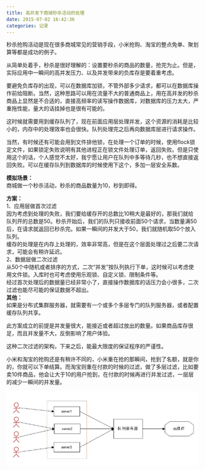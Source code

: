 ```yaml
---
title: 高并发下商城秒杀活动的处理
date: 2015-07-02 16:42:36
categories: 记录
---
```


秒杀抢购活动是现在很多商城常见的营销手段，小米抢购、淘宝的整点免单、聚划算等都是成功的例子。

从简单处着手，秒杀是很好理解的：设置要秒杀的商品的数量，抢完为止。但是，实际应用中一瞬间的高并发压力、以及并发带来的负库存是要着重考虑。

要避免负库存的出现，可以在数据库加锁，不管外部多少请求，都可以在数据库操作前给阻断。当然，这种思路可以用在流量不大的普通商品上，用在高并发的秒杀商品上显然是不合适的，直接高频率的读写操作数据库，对数据库的压力太大，严重拖性能，量大的话挂掉也是很有可能的。

这时候就需要用到缓存队列了，现在前面应用层处理并发，这个资源的消耗是比较小的，内存中的处理效率也会很快。队列处理完之后再向数据库层进行请求操作。

当然，有时候还有可能会用到文件排他锁，在处理一个订单的时候，使用flock锁定文件，如果锁定失败说明有其他进程正在锁文件处理订单，返回失败。但是只使用这个的话，个人感觉不太好，我宁愿让用户在队列中多等待几秒，也不想直接返回失败。可以在缓存队列到数据库的时候使用下这个，多加一层安全系数。

**模拟场景：**  
商城做一个秒杀活动，秒杀的商品数量为10，秒到即得。

**方案：**  
1、应用层做首次过滤  
因为考虑到处理的失败，我们要给缓存开的总数比10稍大是最好的，那我们就给队列开的总数是50。秒杀开始后，我们的队列只接收前面50个请求，当数量满50后，在请求就返回已秒杀完。如果一瞬间的并发大于50，我们就随机取50个放入队列。  
缓存的处理是在内存上处理的，效率非常高，但是在这个层面处理过之后要二次请求，可能会有稍许延迟。  
2、数据层做二次过滤  
从50个中随机或者排序的方式，二次“并发”按队列执行下单，这时候可以考虑使用文件锁。入库时也可考虑使用乐观锁、自定义锁、限制条件等。  
经过首次处理后的数据量已经非常小了，直接操作数据库的话压力会小很多，二次过滤也能尽可能的保证数据不超出。  
**其他：**  
如果是分布式集群服务器，就需要有一个或多个多层专门的队列服务器，或者配置缓存队列共享。

此方案成立的前提是并发量很大，能接近或者超过放出的数量。如果商品库存很足，而且并发量不大，反倒影响了用户体验。

这种二次过滤的架构，下来之后，能最大限度的保证程序的严谨性。

小米和淘宝的抢购还是有稍许不同的，小米重在抢的那瞬间，抢到了名额，就是你的，你就可以下单结算。而淘宝则重在付款的时候的过滤，做了多层过滤，比如要卖10件商品，他会让大于10的用户抢到，在付款的时候再进行并发过滤，一层层的减少一瞬间的并发量。

[![concurrent](/images/2015/07/concurrent.jpg)](/images/2015/07/concurrent.jpg)
